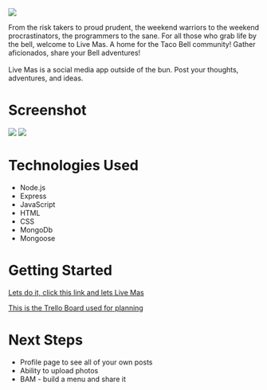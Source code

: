 <img src="https://imgur.com/fLTYPtV.png">

From the risk takers to proud prudent, the weekend warriors to the weekend procrastinators, the programmers to the sane. For all those who grab life by the bell, welcome to Live Mas. A home for the Taco Bell community! Gather aficionados, share your Bell adventures!
<br>
<br>
Live Mas is a social media app outside of the bun. Post your thoughts, adventures, and ideas.

# Screenshot

<img src="https://imgur.com/MvRPGvI.png">
<img src="https://imgur.com/D9mwPWM.png">

# Technologies Used

- Node.js
- Express
- JavaScript
- HTML
- CSS
- MongoDb
- Mongoose

# Getting Started

[Lets do it, click this link and lets Live Mas](https://live-mas.herokuapp.com/)

[This is the Trello Board used for planning](https://trello.com/b/hWTjZSBh/live-mas)

# Next Steps

- Profile page to see all of your own posts
- Ability to upload photos
- BAM - build a menu and share it
